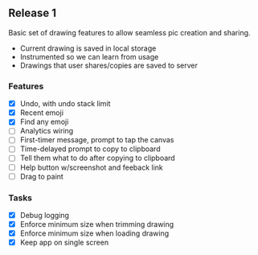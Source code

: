 ## Release 1

Basic set of drawing features to allow seamless pic creation and sharing.
* Current drawing is saved in local storage
* Instrumented so we can learn from usage
* Drawings that user shares/copies are saved to server

### Features

- [x] Undo, with undo stack limit
- [x] Recent emoji
- [x] Find any emoji
- [ ] Analytics wiring
- [ ] First-timer message, prompt to tap the canvas
- [ ] Time-delayed prompt to copy to clipboard
- [ ] Tell them what to do after copying to clipboard
- [ ] Help button w/screenshot and feeback link
- [ ] Drag to paint

### Tasks

- [x] Debug logging
- [x] Enforce minimum size when trimming drawing
- [x] Enforce minimum size when loading drawing
- [x] Keep app on single screen